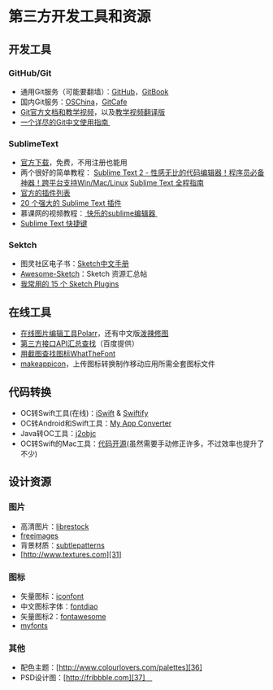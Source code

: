 # 第三方开发工具和资源
## 开发工具
### GitHub/Git
- 通用Git服务（可能要翻墙）：[GitHub][1]，[GitBook][2]
- 国内Git服务：[OSChina][3]，[GitCafe][4]
- [Git官方文档和教学视频][5]，以及[教学视频翻译版][6]
- [一个详尽的Git中文使用指南 ][7]　

### SublimeText
- [官方下载][8]，免费，不用注册也能用
- 两个很好的简单教程：
[Sublime Text 2 - 性感无比的代码编辑器！程序员必备神器！跨平台支持Win/Mac/Linux][9]
[Sublime Text 全程指南][10]
- [官方的插件列表][11]
- [20 个强大的 Sublime Text 插件][12]
- 慕课网的视频教程：[ 快乐的sublime编辑器 ][13]
- [Sublime Text 快捷键][14]

### Sektch
- 图灵社区电子书：[Sketch中文手册][15]
- [Awesome-Sketch][16]：Sketch 资源汇总帖
- [我常用的 15 个 Sketch Plugins][17]

## 在线工具
- [在线图片编辑工具Polarr][18]，还有中文版[泼辣修图][19]
- [第三方接口API汇总查找][20]（百度提供）
- [用截图查找图标WhatTheFont][21]
- [makeappicon][22]，上传图标转换制作移动应用所需全套图标文件

## 代码转换
- OC转Swift工具(在线)：[iSwift][23] & [Swiftify][24]
- OC转Android和Swift工具：[My App Converter][25]
- Java转OC工具：[j2objc][26]
- OC转Swift的Mac工具：[代码开源][27](虽然需要手动修正许多，不过效率也提升了不少)

## 设计资源
### 图片
- 高清图片：[librestock][28]
- [freeimages][29]
- 背景材质：[subtlepatterns][30]　
- [http://www.textures.com][31]

### 图标
- 矢量图标：[iconfont][32]
- 中文图标字体：[fontdiao][33]
- 矢量图标2：[fontawesome][34]
- [myfonts][35]
### 其他
- 配色主题：[http://www.colourlovers.com/palettes][36]
- PSD设计图：[http://fribbble.com][37]　


[1]:	https://github.com
[2]:	www.gitbook.com
[3]:	http://git.oschina.net
[4]:	www.gitcafe.com
[5]:	https://git-scm.com/doc
[6]:	http://www.nowcoder.com/courses/2
[7]:	https://github.com/xirong/my-git/blob/master/how-to-use-github.md
[8]:	http://www.sublimetext.com/2
[9]:	http://www.iplaysoft.com/sublimetext.html
[10]:	http://lucida.me/blog/sublime-text-complete-guide/
[11]:	https://github.com/SublimeText
[12]:	http://www.oschina.net/translate/20-powerful-sublimetext-plugins
[13]:	http://www.imooc.com/learn/333
[14]:	https://github.com/liveNo/Sublime-Tutorial
[15]:	http://www.ituring.com.cn/book/1305
[16]:	https://gitcafe.com/riku/Awesome-Sketch
[17]:	https://qdan.me/list/VKzzo-KQHDlHHX5P
[18]:	https://v3.polarr.co/#
[19]:	http://www.polaxiong.com/editor
[20]:	http://apistore.baidu.com/astore/index
[21]:	https://www.myfonts.com/WhatTheFont/
[22]:	http://makeappicon.com
[23]:	http://iswift.org/try
[24]:	https://objectivec2swift.com/#/converter/code
[25]:	http://t.cn/Rzpk0D4 "My App Converter"
[26]:	https://github.com/google/j2objc "j2objc"
[27]:	https://github.com/yahoojapan/objc2swift "objc2swift"
[28]:	http://librestock.com
[29]:	http://cn.freeimages.com
[30]:	http://subtlepatterns.com
[31]:	http://www.textures.com
[32]:	http://www.iconfont.cn
[33]:	http://lexrus.com/fontdiao/
[34]:	http://fontawesome.dashgame.com
[35]:	https://www.myfonts.com
[36]:	http://www.colourlovers.com/palettes
[37]:	http://fribbble.com